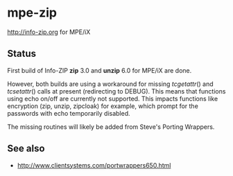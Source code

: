# mpe-zip
http://info-zip.org for MPE/iX

## Status

First build of Info-ZIP **zip** 3.0 and **unzip** 6.0 for MPE/iX are done.

However, both builds are using a workaround for missing _tcgetattr_()
and _tcsetattr_() calls at present (redirecting to DEBUG). This means
that functions using echo on/off are currently not supported. This
impacts functions like encryption (zip, unzip, zipcloak) for example,
which prompt for the passwords with echo temporarily disabled.

The missing routines will likely be added from Steve's Porting Wrappers.

## See also

- http://www.clientsystems.com/portwrappers650.html
